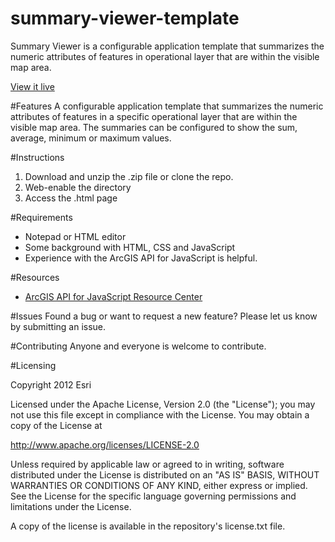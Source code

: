 summary-viewer-template
=======================

Summary Viewer is a configurable application template that summarizes the numeric attributes of features in operational layer that are within the visible map area.


[View it live](http://devext.arcgis.com/apps/SummaryViewer/index.html?webmap=d77d3a0fc6e0445ba1d31a2de25fd517)

#Features
A configurable application template that summarizes the numeric attributes of features in a specific operational layer that are within the visible map area. The summaries can be configured to show the sum, average, minimum or maximum values.

#Instructions

1. Download and unzip the .zip file or clone the repo. 
2. Web-enable the directory
3. Access the .html page 


#Requirements

- Notepad or HTML editor
- Some background with HTML, CSS and JavaScript
- Experience with the ArcGIS API for JavaScript is helpful. 

#Resources

- [ArcGIS API for JavaScript Resource Center](http://help.arcgis.com/en/webapi/javascript/arcgis/index.html)

#Issues
Found a bug or want to request a new feature? Please let us know by submitting an issue. 

#Contributing
Anyone and everyone is welcome to contribute. 

#Licensing 

Copyright 2012 Esri

Licensed under the Apache License, Version 2.0 (the "License"); you may not use this file except in compliance with the License. You may obtain a copy of the License at

http://www.apache.org/licenses/LICENSE-2.0

Unless required by applicable law or agreed to in writing, software distributed under the License is distributed on an "AS IS" BASIS, WITHOUT WARRANTIES OR CONDITIONS OF ANY KIND, either express or implied. See the License for the specific language governing permissions and limitations under the License.

A copy of the license is available in the repository's license.txt file.
